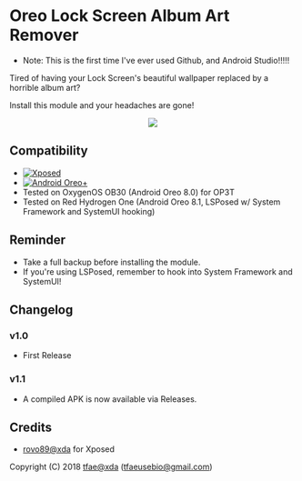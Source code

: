 Oreo Lock Screen Album Art Remover
==========
* Note: This is the first time I've ever used Github, and Android Studio!!!!!

Tired of having your Lock Screen's beautiful wallpaper replaced by a horrible album art?

Install this module and your headaches are gone!

<p align="center">
  <a href="https://forum.xda-developers.com/xposed/modules/app-oreo-lock-screen-album-art-remover-t3868485"><img src="https://img.shields.io/badge/XDA-Thread-orange.svg"></a>
</p>


## Compatibility
* [![Xposed](https://img.shields.io/badge/Xposed-v90--beta3-orange.svg)](https://forum.xda-developers.com/showthread.php?t=3034811)
* [![Android Oreo+](https://img.shields.io/badge/Oreo-8.0+-blue.svg)](https://www.android.com/versions/oreo-8-0/)
* Tested on OxygenOS OB30 (Android Oreo 8.0) for OP3T
* Tested on Red Hydrogen One (Android Oreo 8.1, LSPosed w/ System Framework and SystemUI hooking)

## Reminder
* Take a full backup before installing the module.
* If you're using LSPosed, remember to hook into System Framework and SystemUI!

## Changelog
### v1.0
* First Release

### v1.1
* A compiled APK is now available via Releases.

## Credits
* <a href="https://forum.xda-developers.com/member.php?u=4419114">rovo89@xda</a> for Xposed


Copyright (C) 2018 <a href="https://forum.xda-developers.com/member.php?u=6415870">tfae@xda</a> (tfaeusebio@gmail.com)
